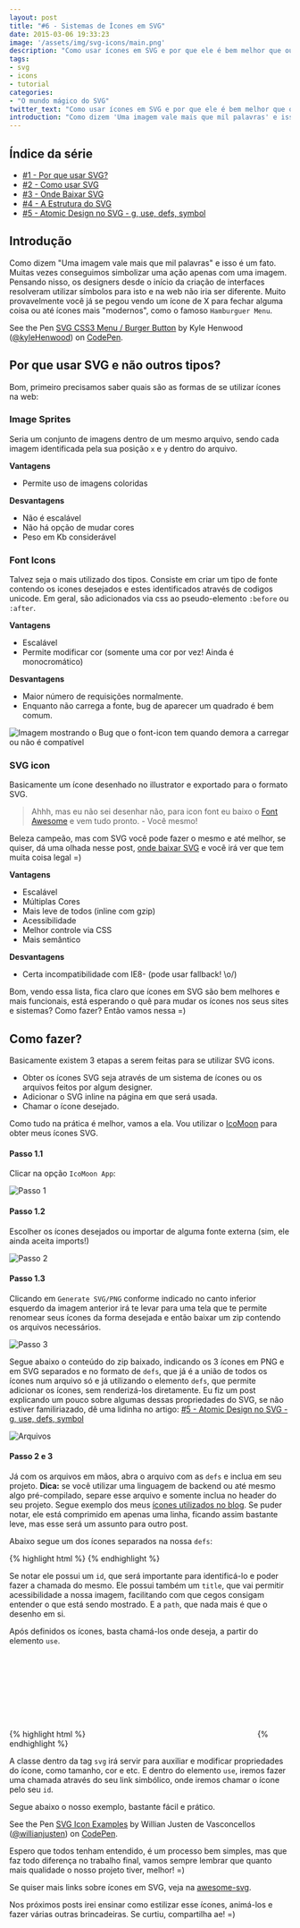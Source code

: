 ```yaml
---
layout: post
title: "#6 - Sistemas de Ícones em SVG"
date: 2015-03-06 19:33:23
image: '/assets/img/svg-icons/main.png'
description: "Como usar ícones em SVG e por que ele é bem melhor que outras alternativas?"
tags:
- svg
- icons
- tutorial
categories:
- "O mundo mágico do SVG"
twitter_text: "Como usar ícones em SVG e por que ele é bem melhor que outras alternativas? "
introduction: "Como dizem 'Uma imagem vale mais que mil palavras' e isso é um fato. Muitas vezes conseguimos simbolizar uma ação apenas com uma imagem. Então vamos aprender a usar ícones em SVG."
---
```


## Índice da série

* [#1 - Por que usar SVG?](http://willianjusten.com.br/por-que-usar-svg/)
* [#2 - Como usar SVG](http://willianjusten.com.br/como-usar-svg/)
* [#3 - Onde Baixar SVG](http://willianjusten.com.br/onde-baixar-svg/)
* [#4 - A Estrutura do SVG](http://willianjusten.com.br/a-estrutura-do-svg/)
* [#5 - Atomic Design no SVG - g, use, defs, symbol](http://willianjusten.com.br/atomic-design-no-svg/)

## Introdução

Como dizem "Uma imagem vale mais que mil palavras" e isso é um fato. Muitas vezes conseguimos simbolizar uma ação apenas com uma imagem. Pensando nisso, os designers desde o início da criação de interfaces resolveram utilizar símbolos para isto e na web não iria ser diferente. Muito provavelmente você já se pegou vendo um ícone de X para fechar alguma coisa ou até ícones mais "modernos", como o famoso `Hamburguer Menu`.

<p data-height="266" data-theme-id="11319" data-slug-hash="Alayb" data-default-tab="result" data-user="kyleHenwood" class='codepen'>See the Pen <a href='https://codepen.io/kyleHenwood/pen/Alayb/'>SVG CSS3 Menu / Burger Button</a> by Kyle Henwood (<a href='http://codepen.io/kyleHenwood'>@kyleHenwood</a>) on <a href='http://codepen.io'>CodePen</a>.</p>
<script src="//assets.codepen.io/assets/embed/ei.js"></script>

## Por que usar SVG e não outros tipos?

Bom, primeiro precisamos saber quais são as formas de se utilizar ícones na web:

### Image Sprites

Seria um conjunto de imagens dentro de um mesmo arquivo, sendo cada imagem identificada pela sua posição `x` e `y` dentro do arquivo.

**Vantagens**

* Permite uso de imagens coloridas

**Desvantagens**

* Não é escalável
* Não há opção de mudar cores
* Peso em Kb considerável

### Font Icons

Talvez seja o mais utilizado dos tipos. Consiste em criar um tipo de fonte contendo os icones desejados e estes identificados através de codigos unicode. Em geral, são adicionados via css ao pseudo-elemento `:before` ou `:after`.

**Vantagens**

* Escalável
* Permite modificar cor (somente uma cor por vez! Ainda é monocromático)

**Desvantagens**

* Maior número de requisições normalmente.
* Enquanto não carrega a fonte, bug de aparecer um quadrado é bem comum.

![Imagem mostrando o Bug que o font-icon tem quando demora a carregar ou não é compatível](http://i.stack.imgur.com/vZhku.png)

### SVG icon

Basicamente um ícone desenhado no illustrator e exportado para o formato SVG.

> Ahhh, mas eu não sei desenhar não, para icon font eu baixo o [Font Awesome](http://fortawesome.github.io) e vem tudo pronto. - Você mesmo!

Beleza campeão, mas com SVG você pode fazer o mesmo e até melhor, se quiser, dá uma olhada nesse post, [onde baixar SVG](http://willianjusten.com.br/onde-baixar-svg/) e você irá ver que tem muita coisa legal =)

**Vantagens**

* Escalável
* Múltiplas Cores
* Mais leve de todos (inline com gzip)
* Acessibilidade
* Melhor controle via CSS
* Mais semântico

**Desvantagens**

* Certa incompatibilidade com IE8- (pode usar fallback! \o/)

Bom, vendo essa lista, fica claro que ícones em SVG são bem melhores e mais funcionais, está esperando o quê para mudar os ícones nos seus sites e sistemas? Como fazer? Então vamos nessa =)

## Como fazer?

Basicamente existem 3 etapas a serem feitas para se utilizar SVG icons.

* Obter os ícones SVG seja através de um sistema de ícones ou os arquivos feitos por algum designer.
* Adicionar o SVG inline na página em que será usada.
* Chamar o ícone desejado.

Como tudo na prática é melhor, vamos a ela. Vou utilizar o [IcoMoon](http://icomoon.io/) para obter meus ícones SVG.

#### Passo 1.1

Clicar na opção `IcoMoon App`:

![Passo 1](/assets/img/svg-icons/passo-1.png)

#### Passo 1.2

Escolher os ícones desejados ou importar de alguma fonte externa (sim, ele ainda aceita imports!)

![Passo 2](/assets/img/svg-icons/passo-2.png)

#### Passo 1.3

Clicando em `Generate SVG/PNG` conforme indicado no canto inferior esquerdo da imagem anterior irá te levar para uma tela que te permite renomear seus ícones da forma desejada e então baixar um zip contendo os arquivos necessários.

![Passo 3](/assets/img/svg-icons/passo-3.png)

Segue abaixo o conteúdo do zip baixado, indicando os 3 ícones em PNG e em SVG separados e no formato de `defs`, que já é a união de todos os ícones num arquivo só e já utilizando o elemento `defs`, que permite adicionar os ícones, sem renderizá-los diretamente. Eu fiz um post explicando um pouco sobre algumas dessas propriedades do SVG, se não estiver familiriazado, dê uma lidinha no artigo: [#5 - Atomic Design no SVG - g, use, defs, symbol](http://willianjusten.com.br/atomic-design-no-svg/)

![Arquivos](/assets/img/svg-icons/arquivos.png)

#### Passo 2 e 3

Já com os arquivos em mãos, abra o arquivo com as `defs` e inclua em seu projeto. **Dica:** se você utilizar uma linguagem de backend ou até mesmo algo pré-compilado, separe esse arquivo e somente inclua no header do seu projeto. Segue exemplo dos meus [ícones utilizados no blog](https://github.com/willianjusten/willianjusten.github.io/blob/master/_includes/svg-icons.html). Se puder notar, ele está comprimido em apenas uma linha, ficando assim bastante leve, mas esse será um assunto para outro post.

Abaixo segue um dos ícones separados na nossa `defs`:

{% highlight html %}
<symbol id="icon-paperplane" viewBox="0 0 1024 1024">
	<title>paperplane</title>
	<path class="path1" d="M1009.376 5.12c-5.312-3.424-11.36-5.12-17.376-5.12-6.176 0-12.384 1.76-17.76 5.376l-960 640c-9.888 6.56-15.328 18.112-14.048 29.952 1.216 11.808 8.896 22.016 19.936 26.368l250.368 100.192 117.728 206.016c5.632 9.888 16.096 16 27.424 16.128 0.128 0 0.224 0 0.352 0 11.232 0 21.664-5.952 27.424-15.552l66.464-110.816 310.24 124.064c3.808 1.536 7.808 2.272 11.872 2.272 5.44 0 10.816-1.376 15.68-4.128 8.448-4.736 14.24-13.056 15.872-22.624l160-960c2.080-12.576-3.488-25.184-14.176-32.128zM100.352 664.864l741.6-494.432-539.2 577.184c-2.848-1.696-5.376-3.936-8.512-5.184l-193.888-77.568zM326.048 770.112c-0.064-0.128-0.16-0.192-0.224-0.32l606.176-648.8-516.768 805.184-89.184-156.064zM806.944 947.488l-273.312-109.312c-6.496-2.56-13.248-3.424-19.936-3.808l420.864-652.416-127.616 765.536z"></path>
</symbol>
{% endhighlight %}

Se notar ele possui um `id`, que será importante para identificá-lo e poder fazer a chamada do mesmo. Ele possui também um `title`, que vai permitir acessibilidade a nossa imagem, facilitando com que cegos consigam entender o que está sendo mostrado. E a `path`, que nada mais é que o desenho em si.

Após definidos os ícones, basta chamá-los onde deseja, a partir do elemento `use`.

{% highlight html %}
<svg class="icon icon-paperplane">
	<use xlink:href="#icon-paperplane"></use>
</svg>
{% endhighlight %}

A classe dentro da tag `svg` irá servir para auxiliar e modificar propriedades do ícone, como tamanho, cor e etc. E dentro do elemento `use`, iremos fazer uma chamada através do seu link simbólico, onde iremos chamar o ícone pelo seu `id`.

Segue abaixo o nosso exemplo, bastante fácil e prático.

<p data-height="266" data-theme-id="11319" data-slug-hash="qEMqVK" data-default-tab="result" data-user="willianjusten" class='codepen'>See the Pen <a href='http://codepen.io/willianjusten/pen/qEMqVK/'>SVG Icon Examples</a> by Willian Justen de Vasconcellos (<a href='http://codepen.io/willianjusten'>@willianjusten</a>) on <a href='http://codepen.io'>CodePen</a>.</p>
<script async src="//assets.codepen.io/assets/embed/ei.js"></script>

Espero que todos tenham entendido, é um processo bem simples, mas que faz todo diferença no trabalho final, vamos sempre lembrar que quanto mais qualidade o nosso projeto tiver, melhor! =)

Se quiser mais links sobre ícones em SVG, veja na [awesome-svg](https://github.com/willianjusten/awesome-svg/blob/master/topics/Icons.md).

Nos próximos posts irei ensinar como estilizar esse ícones, animá-los e fazer várias outras brincadeiras. Se curtiu, compartilha ae! =)
